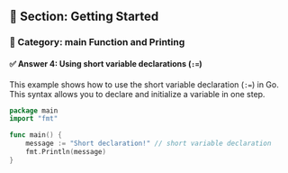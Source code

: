 ## 📘 Section: Getting Started  
### 🔹 Category: main Function and Printing  
#### ✅ Answer 4: Using short variable declarations (`:=`)

This example shows how to use the short variable declaration (`:=`) in Go. This syntax allows you to declare and initialize a variable in one step.

```go
package main
import "fmt"

func main() {
    message := "Short declaration!" // short variable declaration
    fmt.Println(message)
}
```
